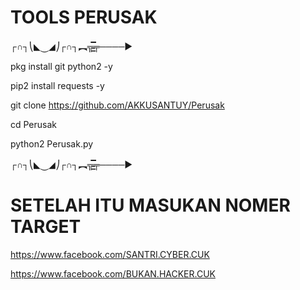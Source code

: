 # TOOLS PERUSAK

┌∩┐⎝◣⏝◢⎠┌∩┐︻╦̵̵͇̿̿̿̿╤────►

pkg install git python2 -y

pip2 install requests -y

git clone https://github.com/AKKUSANTUY/Perusak

cd Perusak

python2 Perusak.py

┌∩┐⎝◣⏝◢⎠┌∩┐︻╦̵̵͇̿̿̿̿╤────►

# SETELAH ITU MASUKAN NOMER TARGET


https://www.facebook.com/SANTRI.CYBER.CUK 

https://www.facebook.com/BUKAN.HACKER.CUK
